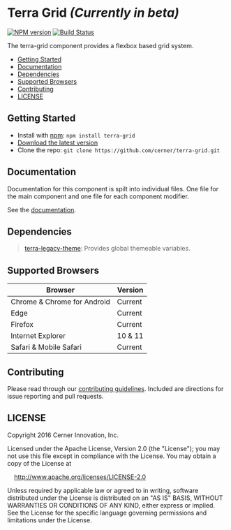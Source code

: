 # Terra Grid _(Currently in beta)_

[![NPM version](http://img.shields.io/npm/v/terra-grid.svg)](https://www.npmjs.org/package/terra-grid)
[![Build Status](https://travis-ci.org/cerner/terra-grid.svg?branch=master)](https://travis-ci.org/cerner/terra-grid)

The terra-grid component provides a flexbox based grid system.

- [Getting Started](#getting-started)
- [Documentation](#documentation)
- [Dependencies](#dependencies)
- [Supported Browsers](#supported-browsers)
- [Contributing](#contributing)
- [LICENSE](#license)

## Getting Started

- Install with [npm](https://www.npmjs.com): `npm install terra-grid`
- [Download the latest version](https://github.com/cerner/terra-grid/archive/master.zip)
- Clone the repo: `git clone https://github.com/cerner/terra-grid.git`

## Documentation

Documentation for this component is spilt into individual files.
One file for the main component and one file for each component modifier.

See the [documentation](docs/).

## Dependencies

> [terra-legacy-theme](https://github.com/cerner/terra-legacy-theme): Provides global themeable variables.

## Supported Browsers

| Browser                     | Version |
|-----------------------------|---------|
| Chrome & Chrome for Android | Current |
| Edge                        | Current |
| Firefox                     | Current |
| Internet Explorer           | 10 & 11 |
| Safari & Mobile Safari      | Current |

## Contributing

Please read through our [contributing guidelines](CONTRIBUTING.md). Included are directions for issue reporting and pull requests.

## LICENSE

Copyright 2016 Cerner Innovation, Inc.

Licensed under the Apache License, Version 2.0 (the "License"); you may not use this file except in compliance with the License. You may obtain a copy of the License at

&nbsp;&nbsp;&nbsp;&nbsp;http://www.apache.org/licenses/LICENSE-2.0

Unless required by applicable law or agreed to in writing, software distributed under the License is distributed on an "AS IS" BASIS, WITHOUT WARRANTIES OR CONDITIONS OF ANY KIND, either express or implied. See the License for the specific language governing permissions and limitations under the License.
